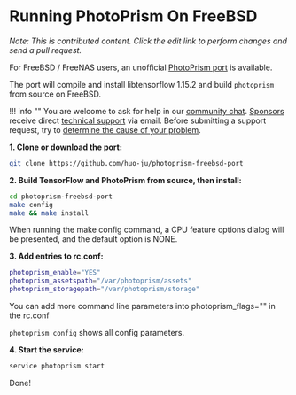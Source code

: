 # Running PhotoPrism On FreeBSD

*Note: This is contributed content. Click the edit link to perform changes and send a pull request.*

For FreeBSD / FreeNAS users, an unofficial [PhotoPrism port](https://github.com/huo-ju/photoprism-freebsd-port) 
is available.

The port will compile and install libtensorflow 1.15.2 and build `photoprism` from source on FreeBSD.

!!! info ""
    You are welcome to ask for help in our [community chat](https://link.photoprism.app/chat).
    [Sponsors](../funding.md) receive direct [technical support](https://photoprism.app/contact) via email.
    Before submitting a support request, try to [determine the cause of your problem](troubleshooting/index.md).

**1. Clone or download the port:**

```bash
git clone https://github.com/huo-ju/photoprism-freebsd-port
```

**2. Build TensorFlow and PhotoPrism from source, then install:**

```bash
cd photoprism-freebsd-port
make config
make && make install
```

When running the make config command, a CPU feature options dialog will be presented, and the default option is NONE.

**3. Add entries to rc.conf:**

```bash
photoprism_enable="YES"
photoprism_assetspath="/var/photoprism/assets"
photoprism_storagepath="/var/photoprism/storage"
```

You can add more command line parameters into photoprism_flags="" in the rc.conf

`photoprism config` shows all config parameters. 

**4. Start the service:**

```bash
service photoprism start
```

Done!